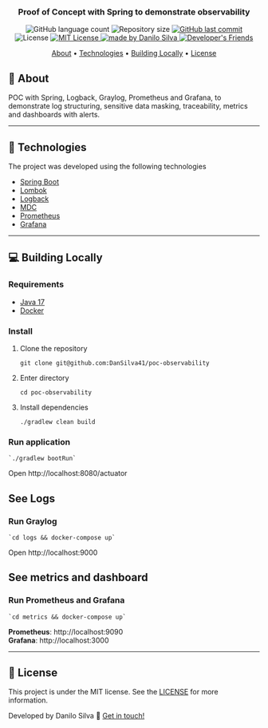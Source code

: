 <h3 align="center">
    Proof of Concept with Spring to demonstrate observability
</h3>

<p align="center">
  <img alt="GitHub language count" src="https://img.shields.io/github/languages/count/dansilva41/poc-observability?color=%2304D361">

  <img alt="Repository size" src="https://img.shields.io/github/repo-size/dansilva41/poc-observability">

  <a href="https://github.com/dansilva41/poc-observability/commits/main">
    <img alt="GitHub last commit" src="https://img.shields.io/github/last-commit/dansilva41/poc-observability">
  </a>

   <img alt="License" src="https://img.shields.io/badge/license-MIT-brightgreen">
   <a href="https://github.com/dansilva41/poc-observability/stargazers">
    <img alt="MIT License" src="https://img.shields.io/github/stars/dansilva41/poc-observability?style=social">
  </a>

  <a href="https://danilosilva.tk">
    <img alt="made by Danilo Silva" src="https://img.shields.io/badge/made%20by-Danilo%20Silva-blue">
  </a>

  <a href="https://developers-friends.gitbook.io/">
    <img alt="Developer's Friends" src="https://img.shields.io/badge/Blog-Developers%20Friends-orange">
    </a> 
</p>

<p align="center">
 <a href="#dizzy-about">About</a> • 
 <a href="#rocket-technologies">Technologies</a> •
 <a href="#computer-building-locally">Building Locally</a> •
 <a href="#memo-license">License</a>

</p>

## :dizzy: About

POC with Spring, Logback, Graylog, Prometheus and Grafana, to demonstrate log structuring, sensitive data masking, traceability, metrics and dashboards with alerts.

---
## :rocket: Technologies

The project was developed using the following technologies

- [Spring Boot]()
- [Lombok]()
- [Logback]()
- [MDC]()
- [Prometheus]()
- [Grafana]()

---
## :computer: Building Locally

### Requirements

- [Java 17]()
- [Docker]()

### Install

1. Clone the repository

   `git clone git@github.com:DanSilva41/poc-observability`

2. Enter directory

   `cd poc-observability`

3. Install dependencies

   `./gradlew clean build`

### Run application

    `./gradlew bootRun`

Open http://localhost:8080/actuator

## See Logs
### Run Graylog

    `cd logs && docker-compose up`

Open http://localhost:9000

## See metrics and dashboard
### Run Prometheus and Grafana

    `cd metrics && docker-compose up`

**Prometheus**: http://localhost:9090 <br/>
**Grafana**: http://localhost:3000

---
## :memo: License
This project is under the MIT license. See the [LICENSE](https://github.com/dansilva41/poc-observability/blob/main/LICENSE) for more information.

Developed by Danilo Silva :wave: [Get in touch!](https://www.linkedin.com/in/danilosilvap/)

[Spring]: https://spring.io/
[Logback]: https://logback.qos.ch/
[Graylog]: https://www.graylog.org/
[MDC]: https://logback.qos.ch/manual/mdc.html
[Prometheus]: https://prometheus.io/
[Grafana]: https://grafana.com/
[Lombok]: https://projectlombok.org/
[Docker]: https://www.docker.com/
[Java 17]: https://sdkman.io/jdks